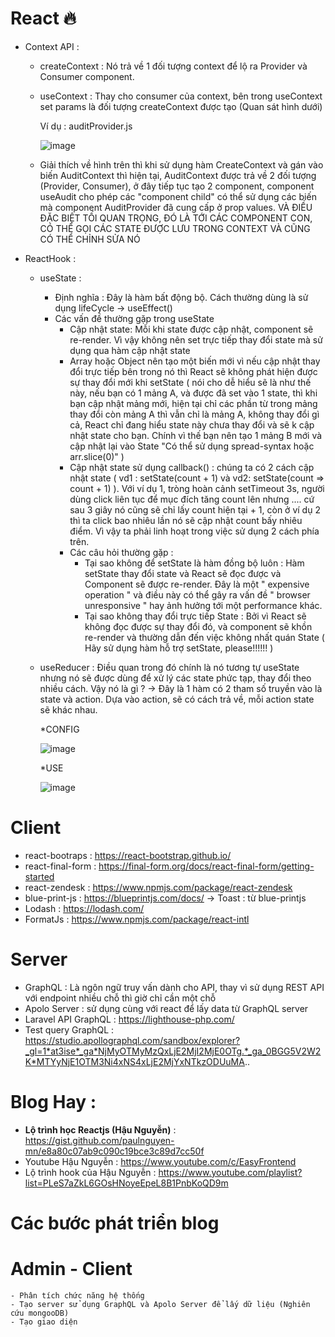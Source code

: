# React 🔥
  - Context API : 
    - createContext : Nó trả về 1 đối tượng context để lộ ra Provider và Consumer component. 
    - useContext : Thay cho consumer của context, bên trong useContext set params là đối tượng createContext được tạo (Quan sát hình dưới)
        
      Ví dụ : auditProvider.js
      
      
       ![image](https://user-images.githubusercontent.com/52592983/125414454-3683f9be-bc44-485a-b7e7-0052836bd613.png)
       
    * Giải thích về hình trên thì khi sử dụng hàm CreateContext và gán vào biến AuditContext thì hiện tại, AuditContext được trả về 2 đối tượng (Provider, Consumer), ở đây tiếp tục tạo 2 component, component useAudit cho phép các "component child" có thể sử dụng các biến mà component AuditProvider đã cung cấp ở prop values. VÀ ĐIỀU ĐẶC BIỆT TỐI QUAN TRỌNG, ĐÓ LÀ TỚI CÁC COMPONENT CON, CÓ THỂ GỌI CÁC STATE ĐƯỢC LƯU TRONG CONTEXT VÀ CŨNG CÓ THỂ CHỈNH SỬA NÓ
       
 -  ReactHook :
    - useState : 
      + Định nghĩa : Đây là hàm bất động bộ. Cách thường dùng là sử dụng lifeCycle -> useEffect()
      + Các vấn đề thường gặp trong useState 
        - Cập nhật state: Mỗi khi state được cập nhật, component sẽ re-render. Vì vậy không nên set trực tiếp thay đổi state mà sử dụng qua hàm cập nhật state 
        - Array hoặc Object nên tạo một biến mới vì nếu cập nhật thay đổi trực tiếp bên trong nó thì React sẽ không phát hiện được sự thay đổi mới khi setState ( nói cho dễ hiểu sẽ là như thế này, nếu bạn có 1 mảng A, và được đã set vào 1 state, thì khi bạn cập nhật mảng mới, hiện tại chỉ các phần từ trong mảng thay đổi còn mảng A thì vẫn chỉ là mảng A, không thay đổi gì cả, React chỉ đang hiểu state này chưa thay đổi và sẽ k cập nhật state cho bạn. Chính vì thế bạn nên tạo 1 mảng B mới và cập nhật lại vào State "Có thể sử dụng spread-syntax hoặc arr.slice(0)"  )
        - Cập nhật state sử dụng callback() : chúng ta có 2 cách cập nhật state ( vd1 : setState(count + 1) và vd2: setState(count => count + 1) ). Với ví dụ 1, tròng hoàn cảnh setTimeout 3s, người dùng click liên tục để mục đích tăng count lên nhưng .... cứ sau 3 giây nó cũng sẽ chỉ lấy count hiện tại + 1, còn ở ví dụ 2 thì ta click bao nhiêu lần nó sẽ cập nhật count bấy nhiêu điểm. Vì vậy ta phải linh hoạt trong việc sử dụng 2 cách phía trên.
        - Các câu hỏi thường gặp : 
          + Tại sao không để setState là hàm đồng bộ luôn : Hàm setState thay đổi state và React sẽ đọc được và Component sẽ được re-render. Đây là một " expensive operation " và điều này có thể gây ra vấn đề " browser unresponsive " hay ảnh hưởng tới một performance khác.
          + Tại sao không thay đổi trực tiếp State : Bởi vì React sẽ không đọc được sự thay đổi đó, và component sẽ khồn re-render và thường dẫn đến việc không nhất quán State ( Hãy sử dụng hàm hỗ trợ setState, please!!!!!! )
        
    - useReducer : Điều quan trong đó chính là nó tương tự useState nhưng nó sẽ được dùng để xử lý các state phức tạp, thay đổi theo nhiều cách. Vậy nó là gì ? 
        -> Đây là 1 hàm có 2 tham số truyền vào là state và action. Dựa vào action, sẽ có cách trả về, mỗi action state sẽ khác nhau.
        
        *CONFIG
        
        ![image](https://user-images.githubusercontent.com/52592983/125419757-6a549a12-e316-49a9-93c3-05da8fb8db28.png)
        
        *USE
        
        ![image](https://user-images.githubusercontent.com/52592983/125419990-3c2eb48b-aefa-465f-a52b-b4d1dfdc81a8.png)
       
       
      
# Client 
  - react-bootraps : https://react-bootstrap.github.io/
  - react-final-form : https://final-form.org/docs/react-final-form/getting-started
  - react-zendesk : https://www.npmjs.com/package/react-zendesk
  - blue-print-js : https://blueprintjs.com/docs/
    -> Toast : từ blue-printjs
  - Lodash : https://lodash.com/ 
  - FormatJs : https://www.npmjs.com/package/react-intl 
# Server 
  - GraphQL : Là ngôn ngữ truy vấn dành cho API, thay vì sử dụng REST API với endpoint nhiều chỗ thì giờ chỉ cần một chỗ
  - Apolo Server : sử dụng cùng với react để lấy data từ GraphQL server 
  - Laravel API GraphQL : https://lighthouse-php.com/
  - Test query GraphQL : https://studio.apollographql.com/sandbox/explorer?_gl=1*at3ise*_ga*NjMyOTMyMzQxLjE2MjI2MjE0OTg.*_ga_0BGG5V2W2K*MTYyNjE1OTM3Ni4xNS4xLjE2MjYxNTkzODUuMA..
# Blog Hay :
  - **Lộ trình học Reactjs (Hậu Nguyễn)** : https://gist.github.com/paulnguyen-mn/e8a80c07ab9c090c19bce3c89d7cc50f 
  - Youtube Hậu Nguyễn : https://www.youtube.com/c/EasyFrontend
  - Lộ trình hook của Hậu Nguyễn : https://www.youtube.com/playlist?list=PLeS7aZkL6GOsHNoyeEpeL8B1PnbKoQD9m
# Các bước phát triển blog 
  # Admin - Client
    - Phân tích chức năng hệ thống 
    - Tạo server sử dụng GraphQL và Apolo Server để lấy dữ liệu (Nghiên cứu mongooDB)
    - Tạo giao diện
